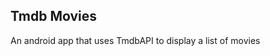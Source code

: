 Tmdb Movies
--------------------------
An android app that uses TmdbAPI to display a list of movies    